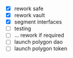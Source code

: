 - [x] rework safe
- [x] rework vault
- [x] segment interfaces
- [ ] testing
- [ ] ... rework if required
- [ ] launch polygon dao
- [ ] launch polygon token